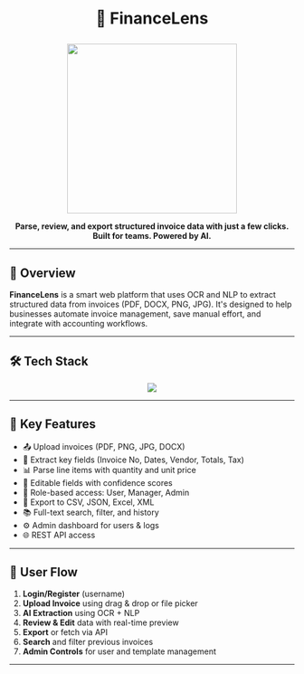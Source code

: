 # <p align="center">🧾 FinanceLens</p>

<p align="center">
  <img src="https://media.giphy.com/media/v1.Y2lkPTc5MGI3NjExY3YxbWRrYXF4YjVvbDJkamlpNHNubjU1bGVnazl1NWt3MmtxdGhlcCZlcD12MV9naWZzX3NlYXJjaCZjdD1n/hVEBWRInEvNOEVS18i/giphy.gif" width="300" />
</p>

<p align="center"><b>Parse, review, and export structured invoice data with just a few clicks. Built for teams. Powered by AI.</b></p>

---

## 🧠 Overview

**FinanceLens** is a smart web platform that uses OCR and NLP to extract structured data from invoices (PDF, DOCX, PNG, JPG). It's designed to help businesses automate invoice management, save manual effort, and integrate with accounting workflows.

---

## 🛠 Tech Stack

<p align="center">
  <img src="https://skillicons.dev/icons?i=react,python,fastapi,nodejs,express,postman,git,github,vscode,mongodb" /><br/>
</p>

---

## 🚀 Key Features

- 📤 Upload invoices (PDF, PNG, JPG, DOCX)
- 🤖 Extract key fields (Invoice No, Dates, Vendor, Totals, Tax)
- 📊 Parse line items with quantity and unit price
- 📝 Editable fields with confidence scores
- 🔐 Role-based access: User, Manager, Admin
- 📁 Export to CSV, JSON, Excel, XML
- 📚 Full-text search, filter, and history
- ⚙️ Admin dashboard for users & logs
- 🌐 REST API access

---

## 🧭 User Flow

1. **Login/Register** (username)
2. **Upload Invoice** using drag & drop or file picker
3. **AI Extraction** using OCR + NLP
4. **Review & Edit** data with real-time preview
5. **Export** or fetch via API
6. **Search** and filter previous invoices
7. **Admin Controls** for user and template management

---

